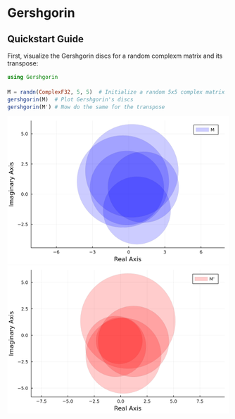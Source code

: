 # Gershgorin

## Quickstart Guide

First, visualize the Gershgorin discs for a random complexm matrix and its transpose:

```Julia
using Gershgorin

M = randn(ComplexF32, 5, 5)  # Initialize a random 5x5 complex matrix
gershgorin(M)  # Plot Gershgorin's discs
gershgorin(M') # Now do the same for the transpose
```

![`gershgorin(M)`](notebooks/gershgorin_M.png "Gershgorin's discs for M")
![`gershgorin(M')`](notebooks/gershgorin_M_transpose.png "Gershgorin's discs for M transpose")
